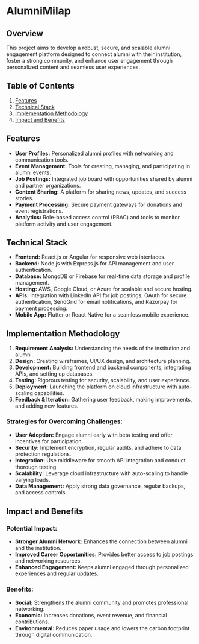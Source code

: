 # **AlumniMilap**

## **Overview**
This project aims to develop a robust, secure, and scalable alumni engagement platform designed to connect alumni with their institution, foster a strong community, and enhance user engagement through personalized content and seamless user experiences.

## **Table of Contents**
1. [Features](#features)
2. [Technical Stack](#technical-stack)
3. [Implementation Methodology](#implementation-methodology)
4. [Impact and Benefits](#impact-and-benefits)

## **Features**
- **User Profiles:** Personalized alumni profiles with networking and communication tools.
- **Event Management:** Tools for creating, managing, and participating in alumni events.
- **Job Postings:** Integrated job board with opportunities shared by alumni and partner organizations.
- **Content Sharing:** A platform for sharing news, updates, and success stories.
- **Payment Processing:** Secure payment gateways for donations and event registrations.
- **Analytics:** Role-based access control (RBAC) and tools to monitor platform activity and user engagement.

## **Technical Stack**
- **Frontend:** React.js or Angular for responsive web interfaces.
- **Backend:** Node.js with Express.js for API management and user authentication.
- **Database:** MongoDB or Firebase for real-time data storage and profile management.
- **Hosting:** AWS, Google Cloud, or Azure for scalable and secure hosting.
- **APIs:** Integration with LinkedIn API for job postings, OAuth for secure authentication, SendGrid for email notifications, and Razorpay for payment processing.
- **Mobile App:** Flutter or React Native for a seamless mobile experience.

## **Implementation Methodology**
1. **Requirement Analysis:** Understanding the needs of the institution and alumni.
2. **Design:** Creating wireframes, UI/UX design, and architecture planning.
3. **Development:** Building frontend and backend components, integrating APIs, and setting up databases.
4. **Testing:** Rigorous testing for security, scalability, and user experience.
5. **Deployment:** Launching the platform on cloud infrastructure with auto-scaling capabilities.
6. **Feedback & Iteration:** Gathering user feedback, making improvements, and adding new features.

### **Strategies for Overcoming Challenges:**
- **User Adoption:** Engage alumni early with beta testing and offer incentives for participation.
- **Security:** Implement encryption, regular audits, and adhere to data protection regulations.
- **Integration:** Use middleware for smooth API integration and conduct thorough testing.
- **Scalability:** Leverage cloud infrastructure with auto-scaling to handle varying loads.
- **Data Management:** Apply strong data governance, regular backups, and access controls.

## **Impact and Benefits**
### **Potential Impact:**
- **Stronger Alumni Network:** Enhances the connection between alumni and the institution.
- **Improved Career Opportunities:** Provides better access to job postings and networking resources.
- **Enhanced Engagement:** Keeps alumni engaged through personalized experiences and regular updates.

### **Benefits:**
- **Social:** Strengthens the alumni community and promotes professional networking.
- **Economic:** Increases donations, event revenue, and financial contributions.
- **Environmental:** Reduces paper usage and lowers the carbon footprint through digital communication.
